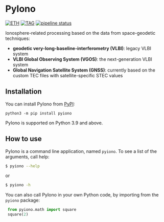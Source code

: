 # PyIono
[![ETH]( https://gitlab.ethz.ch/space-geodesy-open/pyiono/-/jobs/artifacts/master/raw/developer.svg?job=create_badges)](https://space.igp.ethz.ch/) [![TAG]( https://gitlab.ethz.ch/space-geodesy-open/pyiono/-/jobs/artifacts/master/raw/tag.svg?job=create_badges)](https://gitlab.ethz.ch/space-geodesy-open/pyiono/) [![pipeline status](https://gitlab.ethz.ch/space-geodesy-open/pyiono/badges/master/pipeline.svg)](https://gitlab.ethz.ch/space-geodesy-open/pyiono/-/pipelines)

Ionosphere-related processing based on the data from space-geodetic techniques:

- **geodetic very-long-baseline-interferometry (VLBI)**: legacy VLBI system
- **VLBI Global Observing System (VGOS)**: the next-generation VLBI system
- **Global Navigation Satellite System (GNSS)**: currently based on the custom TEC files with satellite-specific STEC values


## Installation

You can install PyIono from [PyPI](https://pypi.org/project/pyiono/):

    python3 -m pip install pyiono

PyIono is supported on Python 3.9 and above.

## How to use


PyIono is a command line application, named `pyiono`. To see a list of the arguments, call help:

```bash
$ pyiono --help
```

or 

```bash
$ pyiono -h
```

You can also call PyIono in your own Python code, by importing from the `pyiono` package:

```python
 from pyiono.math import square
 square(2)
```